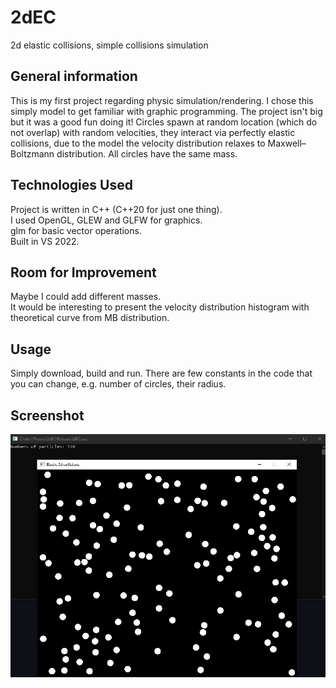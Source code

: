# 2dEC
2d elastic collisions, simple collisions simulation
## General information
This is my first project regarding physic simulation/rendering. I chose this simply model to get familiar with graphic programming. The project isn't big but it was a good fun doing it!
Circles spawn at random location (which do not overlap) with random velocities, they interact via perfectly elastic collisions, due to the model the velocity distribution relaxes to Maxwell–Boltzmann distribution. All circles have the same mass.
## Technologies Used
Project is written in C++ (C++20 for just one thing).\
I used OpenGL, GLEW and GLFW for graphics.\
glm for basic vector operations.\
Built in VS 2022.
## Room for Improvement
Maybe I could add different masses.\
It would be interesting to present the velocity distribution histogram with theoretical curve from MB distribution.
## Usage
Simply download, build and run. There are few constants in the code that you can change, e.g. number of circles, their radius.
## Screenshot
![Example screenshot](./screenshot.jpg)

